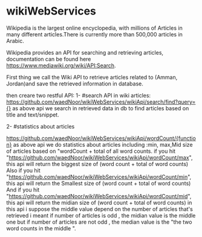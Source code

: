 # wikiWebServices
Wikipedia is the largest online encyclopedia, with millions of Articles in many
different articles.There is currently more than 500,000 articles in Arabic.

Wikipedia provides an API for searching and retrieving articles, documentation can
be found here https://www.mediawiki.org/wiki/API:Search.

First thing we call the Wiki API to retrieve articles related to (Amman, Jordan)and save the retrieved information in database.

then creare two restful API:
1- #search API in wiki articles:
https://github.com/waedNoor/wikiWebServices/wikiApi/search/find?query={}
as above api we search in retrieved data in db to find articles based on title and text/snippet.

2- #statistics about articles

https://github.com/waedNoor/wikiWebServices/wikiApi/wordCount/{function}
as above api we do statistics about articles including :min, max,Mid size of articles based on "wordCount + total of all word counts.
if you hit "https://github.com/waedNoor/wikiWebServices/wikiApi/wordCount/max", this api will return the biggest size of (word count + total of word counts)
Also if you hit "https://github.com/waedNoor/wikiWebServices/wikiApi/wordCount/min", this api will return the Smallest size of (word count + total of word counts)
And if you hit  "https://github.com/waedNoor/wikiWebServices/wikiApi/wordCount/mid", this api will return the midian size of (word count + total of word counts) in this api i suppose the middle value depend on the number of articles that's retrieved
i meant if number of articles is odd , the midian value is the middle one
but if number of articles are not odd , the median value is the "the two word counts in the middle ".
